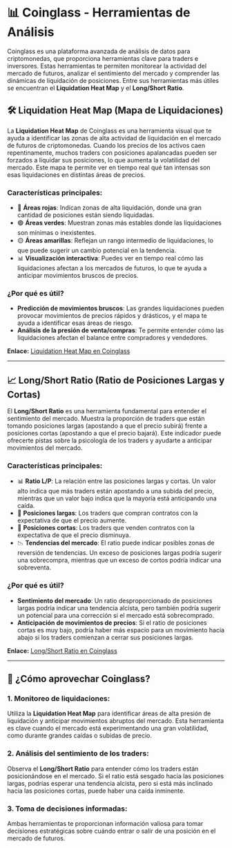 
# 📊 Coinglass - Herramientas de Análisis 

Coinglass es una plataforma avanzada de análisis de datos para criptomonedas, que proporciona herramientas clave para traders e inversores. Estas herramientas te permiten monitorear la actividad del mercado de futuros, analizar el sentimiento del mercado y comprender las dinámicas de liquidación de posiciones. Entre sus herramientas más útiles se encuentran el **Liquidation Heat Map** y el **Long/Short Ratio**.

## 🛠️ Liquidation Heat Map (Mapa de Liquidaciones)

La **Liquidation Heat Map** de Coinglass es una herramienta visual que te ayuda a identificar las zonas de alta actividad de liquidación en el mercado de futuros de criptomonedas. Cuando los precios de los activos caen repentinamente, muchos traders con posiciones apalancadas pueden ser forzados a liquidar sus posiciones, lo que aumenta la volatilidad del mercado. Este mapa te permite ver en tiempo real qué tan intensas son esas liquidaciones en distintas áreas de precios.

### Características principales:
- 🔴 **Áreas rojas**: Indican zonas de alta liquidación, donde una gran cantidad de posiciones están siendo liquidadas.
- 🟢 **Áreas verdes**: Muestran zonas más estables donde las liquidaciones son mínimas o inexistentes.
- 🟡 **Áreas amarillas**: Reflejan un rango intermedio de liquidaciones, lo que puede sugerir un cambio potencial en la tendencia.
- 📊 **Visualización interactiva**: Puedes ver en tiempo real cómo las liquidaciones afectan a los mercados de futuros, lo que te ayuda a anticipar movimientos bruscos de precios.

### ¿Por qué es útil?
- **Predicción de movimientos bruscos**: Las grandes liquidaciones pueden provocar movimientos de precios rápidos y drásticos, y el mapa te ayuda a identificar esas áreas de riesgo.
- **Análisis de la presión de venta/compras**: Te permite entender cómo las liquidaciones afectan el balance entre compradores y vendedores.
  
**Enlace:** [Liquidation Heat Map en Coinglass](https://www.coinglass.com/es/pro/futures/LiquidationHeatMap)

---

## 📈 Long/Short Ratio (Ratio de Posiciones Largas y Cortas)

El **Long/Short Ratio** es una herramienta fundamental para entender el sentimiento del mercado. Muestra la proporción de traders que están tomando posiciones largas (apostando a que el precio subirá) frente a posiciones cortas (apostando a que el precio bajará). Este indicador puede ofrecerte pistas sobre la psicología de los traders y ayudarte a anticipar movimientos del mercado.

### Características principales:
- 📊 **Ratio L/P**: La relación entre las posiciones largas y cortas. Un valor alto indica que más traders están apostando a una subida del precio, mientras que un valor bajo indica que la mayoría está anticipando una caída.
- 🔼 **Posiciones largas**: Los traders que compran contratos con la expectativa de que el precio aumente.
- 🔽 **Posiciones cortas**: Los traders que venden contratos con la expectativa de que el precio disminuya.
- 📉 **Tendencias del mercado**: El ratio puede indicar posibles zonas de reversión de tendencias. Un exceso de posiciones largas podría sugerir una sobrecompra, mientras que un exceso de cortos podría indicar una sobreventa.

### ¿Por qué es útil?
- **Sentimiento del mercado**: Un ratio desproporcionado de posiciones largas podría indicar una tendencia alcista, pero también podría sugerir un potencial para una corrección si el mercado está sobrecomprado.
- **Anticipación de movimientos de precios**: Si el ratio de posiciones cortas es muy bajo, podría haber más espacio para un movimiento hacia abajo si los traders comienzan a cerrar sus posiciones largas.
  
**Enlace:** [Long/Short Ratio en Coinglass](https://www.coinglass.com/es/LongShortRatio)

---

## 🚀 ¿Cómo aprovechar Coinglass?

### 1. **Monitoreo de liquidaciones:**
   Utiliza la **Liquidation Heat Map** para identificar áreas de alta presión de liquidación y anticipar movimientos abruptos del mercado. Esta herramienta es clave cuando el mercado está experimentando una gran volatilidad, como durante grandes caídas o subidas de precio.

### 2. **Análisis del sentimiento de los traders:**
   Observa el **Long/Short Ratio** para entender cómo los traders están posicionándose en el mercado. Si el ratio está sesgado hacia las posiciones largas, podrías esperar una tendencia alcista, pero si está más inclinado hacia las posiciones cortas, puede haber una caída inminente.

### 3. **Toma de decisiones informadas:**
   Ambas herramientas te proporcionan información valiosa para tomar decisiones estratégicas sobre cuándo entrar o salir de una posición en el mercado de futuros.

